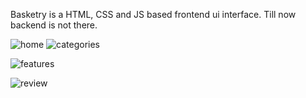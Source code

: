 Basketry is a HTML, CSS and JS based frontend ui interface. 
Till now backend is not there.

![home](https://github.com/Jyoti097/Basketry/assets/108991566/7f5882d3-77dd-4d13-b894-1aff2834c4b7)
![categories](https://github.com/Jyoti097/Basketry/assets/108991566/120c2bc7-2018-4475-a908-25cbc886ce1b)

![features](https://github.com/Jyoti097/Basketry/assets/108991566/ddd8cc3a-a190-480e-95ae-9ff4582a7ff5)

![review](https://github.com/Jyoti097/Basketry/assets/108991566/6da66112-3160-46f0-a947-7b884bf60aea)
